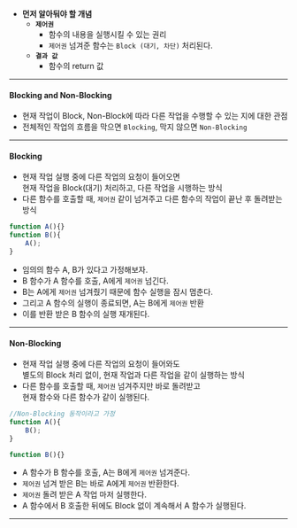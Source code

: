 
- **먼저 알아둬야 할 개념**
	- **`제어권`** 
		- 함수의 내용을 실행시킬 수 있는 권리
		- `제어권` 넘겨준 함수는 `Block (대기, 차단)` 처리된다.
	- **`결과 값`**
		- 함수의 return 값

---

#### Blocking and Non-Blocking

- 현재 작업이 Block, Non-Block에 따라 다른 작업을 수행할 수 있는 지에 대한 관점
- 전체적인 작업의 흐름을 막으면 `Blocking`, 막지 않으면 `Non-Blocking`

---

#### Blocking

- 현재 작업 실행 중에 다른 작업의 요청이 들어오면 <br/>
	현재 작업을 Block(대기) 처리하고, 다른 작업을 시행하는 방식
- 다른 함수를 호출할 때, `제어권` 같이 넘겨주고 다른 함수의 작업이 끝난 후 돌려받는 방식

``` js
function A(){}
function B(){
	A();
}
```

- 임의의 함수 A, B가 있다고 가정해보자.
- B 함수가 A 함수를 호출, A에게 `제어권` 넘긴다.
- B는 A에게 `제어권` 넘겨줬기 때문에 함수 실행을 잠시 멈춘다.
- 그리고 A 함수의 실행이 종료되면, A는 B에게 `제어권` 반환
- 이를 반환 받은 B 함수의 실행 재개된다.

---

#### Non-Blocking

- 현재 작업 실행 중에 다른 작업의 요청이 들어와도 <br/>
	별도의 Block 처리 없이, 현재 작업과 다른 작업을 같이 실행하는 방식
- 다른 함수를 호출할 때, `제어권` 넘겨주지만 바로 돌려받고 <br/>
	현재 함수와 다른 함수가 같이 실행된다.

``` js
//Non-Blocking 동작이라고 가정
function A(){
	B();
}

function B(){}
```

- A 함수가 B 함수를 호출, A는 B에게 `제어권` 넘겨준다.
- `제어권` 넘겨 받은 B는 바로 A에게 `제어권` 반환한다.
- `제어권` 돌려 받은 A 작업 마저 실행한다.
- A 함수에서 B 호출한 뒤에도 Block 없이 계속해서 A 함수가 실행된다.

---
